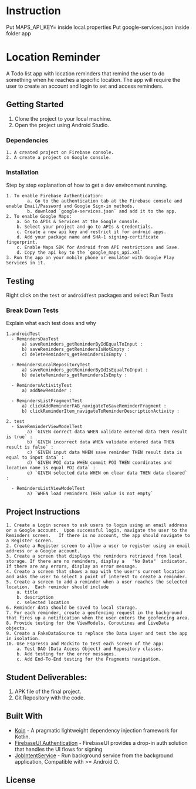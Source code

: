 # Instruction

Put MAPS_API_KEY=<your api key> inside local.properties
Put google-services.json inside folder app

# Location Reminder

A Todo list app with location reminders that remind the user to do something when he reaches a specific location. The app will require the user to create an account and login to set and access reminders.

## Getting Started

1. Clone the project to your local machine.
2. Open the project using Android Studio.

### Dependencies

```
1. A created project on Firebase console.
2. A create a project on Google console.
```

### Installation

Step by step explanation of how to get a dev environment running.

```
1. To enable Firebase Authentication:
        a. Go to the authentication tab at the Firebase console and enable Email/Password and Google Sign-in methods.
        b. download `google-services.json` and add it to the app.
2. To enable Google Maps:
    a. Go to APIs & Services at the Google console.
    b. Select your project and go to APIs & Credentials.
    c. Create a new api key and restrict it for android apps.
    d. Add your package name and SHA-1 signing-certificate fingerprint.
    c. Enable Maps SDK for Android from API restrictions and Save.
    d. Copy the api key to the `google_maps_api.xml`
3. Run the app on your mobile phone or emulator with Google Play Services in it.
```

## Testing

Right click on the `test` or `androidTest` packages and select Run Tests

### Break Down Tests

Explain what each test does and why

```
1.androidTest
  - RemindersDaoTest
      a) saveReminders_getReminderByIdEqualToInput :
      b) saveReminders_getRemindersIsNotEmpty :
      c) deleteReminders_getRemindersIsEmpty : 
        
  - RemindersLocalRepositoryTest
      a) saveReminders_getReminderByIdIsEqualToInput : 
      b) deleteReminders_getRemindersIsEmpty : 
    
  - RemindersActivityTest
      a) addNewReminder : 
        
  - RemindersListFragmentTest
      a) clickAddReminderFAB_navigateToSaveReminderFragment : 
      b) clickReminderItem_navigateToReminderDescriptionActivity : 
        
2. test
  - SaveReminderViewModelTest
        a) `GIVEN correct data WHEN validate entered data THEN result is true` : 
        b) `GIVEN incorrect data WHEN validate entered data THEN result is false` : 
        c) `GIVEN input data WHEN save reminder THEN result data is equal to input data` :
        d) `GIVEN POI data WHEN commit POI THEN coordinates and location name is equal POI data` : 
        e) `GIVEN selected data WHEN on clear data THEN data cleared` : 
        
  - RemindersListViewModelTest
        a) `WHEN load reminders THEN value is not empty`
```

## Project Instructions
    1. Create a Login screen to ask users to login using an email address or a Google account.  Upon successful login, navigate the user to the Reminders screen.   If there is no account, the app should navigate to a Register screen.
    2. Create a Register screen to allow a user to register using an email address or a Google account.
    3. Create a screen that displays the reminders retrieved from local storage. If there are no reminders, display a   "No Data"  indicator.  If there are any errors, display an error message.
    4. Create a screen that shows a map with the user's current location and asks the user to select a point of interest to create a reminder.
    5. Create a screen to add a reminder when a user reaches the selected location.  Each reminder should include
        a. title
        b. description
        c. selected location
    6. Reminder data should be saved to local storage.
    7. For each reminder, create a geofencing request in the background that fires up a notification when the user enters the geofencing area.
    8. Provide testing for the ViewModels, Coroutines and LiveData objects.
    9. Create a FakeDataSource to replace the Data Layer and test the app in isolation.
    10. Use Espresso and Mockito to test each screen of the app:
        a. Test DAO (Data Access Object) and Repository classes.
        b. Add testing for the error messages.
        c. Add End-To-End testing for the Fragments navigation.


## Student Deliverables:

1. APK file of the final project.
2. Git Repository with the code.

## Built With

* [Koin](https://github.com/InsertKoinIO/koin) - A pragmatic lightweight dependency injection framework for Kotlin.
* [FirebaseUI Authentication](https://github.com/firebase/FirebaseUI-Android/blob/master/auth/README.md) - FirebaseUI provides a drop-in auth solution that handles the UI flows for signing
* [JobIntentService](https://developer.android.com/reference/androidx/core/app/JobIntentService) - Run background service from the background application, Compatible with >= Android O.

## License
